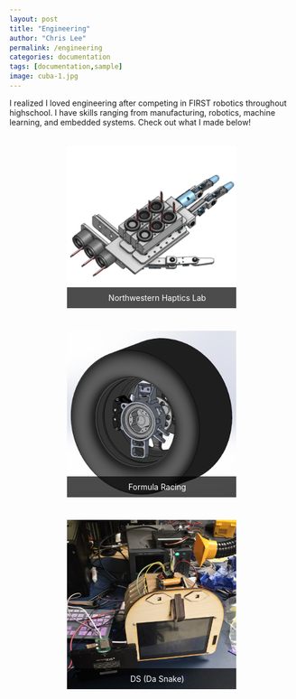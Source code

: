 ```yaml
---
layout: post
title: "Engineering"
author: "Chris Lee"
permalink: /engineering
categories: documentation
tags: [documentation,sample]
image: cuba-1.jpg
---
```


I realized I loved engineering after competing in FIRST robotics throughout highschool. I have skills ranging from manufacturing, robotics, machine learning, and embedded systems. Check out what I made below!

<style>
.container {
  display: flex;
  flex-wrap: wrap;
  justify-content: space-around;
}

.image-card {
  position: relative;
  width: 300px;
  margin: 20px;
  overflow: hidden;
  transition: transform 0.3s ease;
}

.image-card img {
  width: 100%;
  display: block;
  transition: transform 0.3s ease;
}

.image-card:hover {
  transform: scale(1.05);
}

.image-card:hover img {
  transform: scale(1.1);
}

.overlay {
  position: absolute;
  bottom: 0;
  background: rgba(0, 0, 0, 0.7);
  color: #fff;
  width: 100%;
  text-align: center;
  padding: 10px;
  transition: 0.3s ease;
  border-radius: 0; /* Ensure sharp corners */
}

.image-card:hover .overlay {
  bottom: 0;
}
</style>

<div class="container">
  <div class="image-card">
    <a href="/facts">
      <img src="/assets/img/aiet-hand.png" alt="Northwestern Haptics Lab">
      <div class="overlay">Northwestern Haptics Lab</div>
    </a>
  </div>
  <div class="image-card">
    <a href="/facts">
      <img src="/assets/img/upright.png" alt="Formula Racing">
      <div class="overlay">Formula Racing</div>
    </a>
  </div>
  <div class="image-card">
    <a href="/facts">
      <img src="/assets/img/da-snake.jpg" alt="DS">
      <div class="overlay">DS (Da Snake)</div>
    </a>
  </div>
</div>
